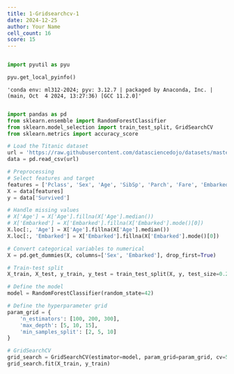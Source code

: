 ```yaml
---
title: 1-Gridsearchcv-1
date: 2024-12-25
author: Your Name
cell_count: 16
score: 15
---
```


```python

```


```python
import pyutil as pyu
```


```python
pyu.get_local_pyinfo()
```




    'conda env: ml312-2024; pyv: 3.12.7 | packaged by Anaconda, Inc. | (main, Oct  4 2024, 13:27:36) [GCC 11.2.0]'




```python

```


```python
import pandas as pd
from sklearn.ensemble import RandomForestClassifier
from sklearn.model_selection import train_test_split, GridSearchCV
from sklearn.metrics import accuracy_score
```


```python
# Load the Titanic dataset
url = 'https://raw.githubusercontent.com/datasciencedojo/datasets/master/titanic.csv'
data = pd.read_csv(url)
```


```python
# Preprocessing
# Select features and target
features = ['Pclass', 'Sex', 'Age', 'SibSp', 'Parch', 'Fare', 'Embarked']
X = data[features]
y = data['Survived']
```


```python
# Handle missing values
# X['Age'] = X['Age'].fillna(X['Age'].median())
# X['Embarked'] = X['Embarked'].fillna(X['Embarked'].mode()[0])
X.loc[:, 'Age'] = X['Age'].fillna(X['Age'].median())
X.loc[:, 'Embarked'] = X['Embarked'].fillna(X['Embarked'].mode()[0])
```


```python
# Convert categorical variables to numerical
X = pd.get_dummies(X, columns=['Sex', 'Embarked'], drop_first=True)
```


```python
# Train-test split
X_train, X_test, y_train, y_test = train_test_split(X, y, test_size=0.2, random_state=42)
```


```python
# Define the model
model = RandomForestClassifier(random_state=42)
```


```python
# Define the hyperparameter grid
param_grid = {
    'n_estimators': [100, 200, 300],
    'max_depth': [5, 10, 15],
    'min_samples_split': [2, 5, 10]
}
```


```python
# GridSearchCV
grid_search = GridSearchCV(estimator=model, param_grid=param_grid, cv=5, scoring='accuracy')
grid_search.fit(X_train, y_train)
```




<style>#sk-container-id-1 {
  /* Definition of color scheme common for light and dark mode */
  --sklearn-color-text: black;
  --sklearn-color-line: gray;
  /* Definition of color scheme for unfitted estimators */
  --sklearn-color-unfitted-level-0: #fff5e6;
  --sklearn-color-unfitted-level-1: #f6e4d2;
  --sklearn-color-unfitted-level-2: #ffe0b3;
  --sklearn-color-unfitted-level-3: chocolate;
  /* Definition of color scheme for fitted estimators */
  --sklearn-color-fitted-level-0: #f0f8ff;
  --sklearn-color-fitted-level-1: #d4ebff;
  --sklearn-color-fitted-level-2: #b3dbfd;
  --sklearn-color-fitted-level-3: cornflowerblue;

  /* Specific color for light theme */
  --sklearn-color-text-on-default-background: var(--sg-text-color, var(--theme-code-foreground, var(--jp-content-font-color1, black)));
  --sklearn-color-background: var(--sg-background-color, var(--theme-background, var(--jp-layout-color0, white)));
  --sklearn-color-border-box: var(--sg-text-color, var(--theme-code-foreground, var(--jp-content-font-color1, black)));
  --sklearn-color-icon: #696969;

  @media (prefers-color-scheme: dark) {
    /* Redefinition of color scheme for dark theme */
    --sklearn-color-text-on-default-background: var(--sg-text-color, var(--theme-code-foreground, var(--jp-content-font-color1, white)));
    --sklearn-color-background: var(--sg-background-color, var(--theme-background, var(--jp-layout-color0, #111)));
    --sklearn-color-border-box: var(--sg-text-color, var(--theme-code-foreground, var(--jp-content-font-color1, white)));
    --sklearn-color-icon: #878787;
  }
}

#sk-container-id-1 {
  color: var(--sklearn-color-text);
}

#sk-container-id-1 pre {
  padding: 0;
}

#sk-container-id-1 input.sk-hidden--visually {
  border: 0;
  clip: rect(1px 1px 1px 1px);
  clip: rect(1px, 1px, 1px, 1px);
  height: 1px;
  margin: -1px;
  overflow: hidden;
  padding: 0;
  position: absolute;
  width: 1px;
}

#sk-container-id-1 div.sk-dashed-wrapped {
  border: 1px dashed var(--sklearn-color-line);
  margin: 0 0.4em 0.5em 0.4em;
  box-sizing: border-box;
  padding-bottom: 0.4em;
  background-color: var(--sklearn-color-background);
}

#sk-container-id-1 div.sk-container {
  /* jupyter's `normalize.less` sets `[hidden] { display: none; }`
     but bootstrap.min.css set `[hidden] { display: none !important; }`
     so we also need the `!important` here to be able to override the
     default hidden behavior on the sphinx rendered scikit-learn.org.
     See: https://github.com/scikit-learn/scikit-learn/issues/21755 */
  display: inline-block !important;
  position: relative;
}

#sk-container-id-1 div.sk-text-repr-fallback {
  display: none;
}

div.sk-parallel-item,
div.sk-serial,
div.sk-item {
  /* draw centered vertical line to link estimators */
  background-image: linear-gradient(var(--sklearn-color-text-on-default-background), var(--sklearn-color-text-on-default-background));
  background-size: 2px 100%;
  background-repeat: no-repeat;
  background-position: center center;
}

/* Parallel-specific style estimator block */

#sk-container-id-1 div.sk-parallel-item::after {
  content: "";
  width: 100%;
  border-bottom: 2px solid var(--sklearn-color-text-on-default-background);
  flex-grow: 1;
}

#sk-container-id-1 div.sk-parallel {
  display: flex;
  align-items: stretch;
  justify-content: center;
  background-color: var(--sklearn-color-background);
  position: relative;
}

#sk-container-id-1 div.sk-parallel-item {
  display: flex;
  flex-direction: column;
}

#sk-container-id-1 div.sk-parallel-item:first-child::after {
  align-self: flex-end;
  width: 50%;
}

#sk-container-id-1 div.sk-parallel-item:last-child::after {
  align-self: flex-start;
  width: 50%;
}

#sk-container-id-1 div.sk-parallel-item:only-child::after {
  width: 0;
}

/* Serial-specific style estimator block */

#sk-container-id-1 div.sk-serial {
  display: flex;
  flex-direction: column;
  align-items: center;
  background-color: var(--sklearn-color-background);
  padding-right: 1em;
  padding-left: 1em;
}


/* Toggleable style: style used for estimator/Pipeline/ColumnTransformer box that is
clickable and can be expanded/collapsed.
- Pipeline and ColumnTransformer use this feature and define the default style
- Estimators will overwrite some part of the style using the `sk-estimator` class
*/

/* Pipeline and ColumnTransformer style (default) */

#sk-container-id-1 div.sk-toggleable {
  /* Default theme specific background. It is overwritten whether we have a
  specific estimator or a Pipeline/ColumnTransformer */
  background-color: var(--sklearn-color-background);
}

/* Toggleable label */
#sk-container-id-1 label.sk-toggleable__label {
  cursor: pointer;
  display: block;
  width: 100%;
  margin-bottom: 0;
  padding: 0.5em;
  box-sizing: border-box;
  text-align: center;
}

#sk-container-id-1 label.sk-toggleable__label-arrow:before {
  /* Arrow on the left of the label */
  content: "▸";
  float: left;
  margin-right: 0.25em;
  color: var(--sklearn-color-icon);
}

#sk-container-id-1 label.sk-toggleable__label-arrow:hover:before {
  color: var(--sklearn-color-text);
}

/* Toggleable content - dropdown */

#sk-container-id-1 div.sk-toggleable__content {
  max-height: 0;
  max-width: 0;
  overflow: hidden;
  text-align: left;
  /* unfitted */
  background-color: var(--sklearn-color-unfitted-level-0);
}

#sk-container-id-1 div.sk-toggleable__content.fitted {
  /* fitted */
  background-color: var(--sklearn-color-fitted-level-0);
}

#sk-container-id-1 div.sk-toggleable__content pre {
  margin: 0.2em;
  border-radius: 0.25em;
  color: var(--sklearn-color-text);
  /* unfitted */
  background-color: var(--sklearn-color-unfitted-level-0);
}

#sk-container-id-1 div.sk-toggleable__content.fitted pre {
  /* unfitted */
  background-color: var(--sklearn-color-fitted-level-0);
}

#sk-container-id-1 input.sk-toggleable__control:checked~div.sk-toggleable__content {
  /* Expand drop-down */
  max-height: 200px;
  max-width: 100%;
  overflow: auto;
}

#sk-container-id-1 input.sk-toggleable__control:checked~label.sk-toggleable__label-arrow:before {
  content: "▾";
}

/* Pipeline/ColumnTransformer-specific style */

#sk-container-id-1 div.sk-label input.sk-toggleable__control:checked~label.sk-toggleable__label {
  color: var(--sklearn-color-text);
  background-color: var(--sklearn-color-unfitted-level-2);
}

#sk-container-id-1 div.sk-label.fitted input.sk-toggleable__control:checked~label.sk-toggleable__label {
  background-color: var(--sklearn-color-fitted-level-2);
}

/* Estimator-specific style */

/* Colorize estimator box */
#sk-container-id-1 div.sk-estimator input.sk-toggleable__control:checked~label.sk-toggleable__label {
  /* unfitted */
  background-color: var(--sklearn-color-unfitted-level-2);
}

#sk-container-id-1 div.sk-estimator.fitted input.sk-toggleable__control:checked~label.sk-toggleable__label {
  /* fitted */
  background-color: var(--sklearn-color-fitted-level-2);
}

#sk-container-id-1 div.sk-label label.sk-toggleable__label,
#sk-container-id-1 div.sk-label label {
  /* The background is the default theme color */
  color: var(--sklearn-color-text-on-default-background);
}

/* On hover, darken the color of the background */
#sk-container-id-1 div.sk-label:hover label.sk-toggleable__label {
  color: var(--sklearn-color-text);
  background-color: var(--sklearn-color-unfitted-level-2);
}

/* Label box, darken color on hover, fitted */
#sk-container-id-1 div.sk-label.fitted:hover label.sk-toggleable__label.fitted {
  color: var(--sklearn-color-text);
  background-color: var(--sklearn-color-fitted-level-2);
}

/* Estimator label */

#sk-container-id-1 div.sk-label label {
  font-family: monospace;
  font-weight: bold;
  display: inline-block;
  line-height: 1.2em;
}

#sk-container-id-1 div.sk-label-container {
  text-align: center;
}

/* Estimator-specific */
#sk-container-id-1 div.sk-estimator {
  font-family: monospace;
  border: 1px dotted var(--sklearn-color-border-box);
  border-radius: 0.25em;
  box-sizing: border-box;
  margin-bottom: 0.5em;
  /* unfitted */
  background-color: var(--sklearn-color-unfitted-level-0);
}

#sk-container-id-1 div.sk-estimator.fitted {
  /* fitted */
  background-color: var(--sklearn-color-fitted-level-0);
}

/* on hover */
#sk-container-id-1 div.sk-estimator:hover {
  /* unfitted */
  background-color: var(--sklearn-color-unfitted-level-2);
}

#sk-container-id-1 div.sk-estimator.fitted:hover {
  /* fitted */
  background-color: var(--sklearn-color-fitted-level-2);
}

/* Specification for estimator info (e.g. "i" and "?") */

/* Common style for "i" and "?" */

.sk-estimator-doc-link,
a:link.sk-estimator-doc-link,
a:visited.sk-estimator-doc-link {
  float: right;
  font-size: smaller;
  line-height: 1em;
  font-family: monospace;
  background-color: var(--sklearn-color-background);
  border-radius: 1em;
  height: 1em;
  width: 1em;
  text-decoration: none !important;
  margin-left: 1ex;
  /* unfitted */
  border: var(--sklearn-color-unfitted-level-1) 1pt solid;
  color: var(--sklearn-color-unfitted-level-1);
}

.sk-estimator-doc-link.fitted,
a:link.sk-estimator-doc-link.fitted,
a:visited.sk-estimator-doc-link.fitted {
  /* fitted */
  border: var(--sklearn-color-fitted-level-1) 1pt solid;
  color: var(--sklearn-color-fitted-level-1);
}

/* On hover */
div.sk-estimator:hover .sk-estimator-doc-link:hover,
.sk-estimator-doc-link:hover,
div.sk-label-container:hover .sk-estimator-doc-link:hover,
.sk-estimator-doc-link:hover {
  /* unfitted */
  background-color: var(--sklearn-color-unfitted-level-3);
  color: var(--sklearn-color-background);
  text-decoration: none;
}

div.sk-estimator.fitted:hover .sk-estimator-doc-link.fitted:hover,
.sk-estimator-doc-link.fitted:hover,
div.sk-label-container:hover .sk-estimator-doc-link.fitted:hover,
.sk-estimator-doc-link.fitted:hover {
  /* fitted */
  background-color: var(--sklearn-color-fitted-level-3);
  color: var(--sklearn-color-background);
  text-decoration: none;
}

/* Span, style for the box shown on hovering the info icon */
.sk-estimator-doc-link span {
  display: none;
  z-index: 9999;
  position: relative;
  font-weight: normal;
  right: .2ex;
  padding: .5ex;
  margin: .5ex;
  width: min-content;
  min-width: 20ex;
  max-width: 50ex;
  color: var(--sklearn-color-text);
  box-shadow: 2pt 2pt 4pt #999;
  /* unfitted */
  background: var(--sklearn-color-unfitted-level-0);
  border: .5pt solid var(--sklearn-color-unfitted-level-3);
}

.sk-estimator-doc-link.fitted span {
  /* fitted */
  background: var(--sklearn-color-fitted-level-0);
  border: var(--sklearn-color-fitted-level-3);
}

.sk-estimator-doc-link:hover span {
  display: block;
}

/* "?"-specific style due to the `<a>` HTML tag */

#sk-container-id-1 a.estimator_doc_link {
  float: right;
  font-size: 1rem;
  line-height: 1em;
  font-family: monospace;
  background-color: var(--sklearn-color-background);
  border-radius: 1rem;
  height: 1rem;
  width: 1rem;
  text-decoration: none;
  /* unfitted */
  color: var(--sklearn-color-unfitted-level-1);
  border: var(--sklearn-color-unfitted-level-1) 1pt solid;
}

#sk-container-id-1 a.estimator_doc_link.fitted {
  /* fitted */
  border: var(--sklearn-color-fitted-level-1) 1pt solid;
  color: var(--sklearn-color-fitted-level-1);
}

/* On hover */
#sk-container-id-1 a.estimator_doc_link:hover {
  /* unfitted */
  background-color: var(--sklearn-color-unfitted-level-3);
  color: var(--sklearn-color-background);
  text-decoration: none;
}

#sk-container-id-1 a.estimator_doc_link.fitted:hover {
  /* fitted */
  background-color: var(--sklearn-color-fitted-level-3);
}
</style><div id="sk-container-id-1" class="sk-top-container"><div class="sk-text-repr-fallback"><pre>GridSearchCV(cv=5, estimator=RandomForestClassifier(random_state=42),
             param_grid={&#x27;max_depth&#x27;: [5, 10, 15],
                         &#x27;min_samples_split&#x27;: [2, 5, 10],
                         &#x27;n_estimators&#x27;: [100, 200, 300]},
             scoring=&#x27;accuracy&#x27;)</pre><b>In a Jupyter environment, please rerun this cell to show the HTML representation or trust the notebook. <br />On GitHub, the HTML representation is unable to render, please try loading this page with nbviewer.org.</b></div><div class="sk-container" hidden><div class="sk-item sk-dashed-wrapped"><div class="sk-label-container"><div class="sk-label fitted sk-toggleable"><input class="sk-toggleable__control sk-hidden--visually" id="sk-estimator-id-1" type="checkbox" ><label for="sk-estimator-id-1" class="sk-toggleable__label fitted sk-toggleable__label-arrow fitted">&nbsp;&nbsp;GridSearchCV<a class="sk-estimator-doc-link fitted" rel="noreferrer" target="_blank" href="https://scikit-learn.org/1.5/modules/generated/sklearn.model_selection.GridSearchCV.html">?<span>Documentation for GridSearchCV</span></a><span class="sk-estimator-doc-link fitted">i<span>Fitted</span></span></label><div class="sk-toggleable__content fitted"><pre>GridSearchCV(cv=5, estimator=RandomForestClassifier(random_state=42),
             param_grid={&#x27;max_depth&#x27;: [5, 10, 15],
                         &#x27;min_samples_split&#x27;: [2, 5, 10],
                         &#x27;n_estimators&#x27;: [100, 200, 300]},
             scoring=&#x27;accuracy&#x27;)</pre></div> </div></div><div class="sk-parallel"><div class="sk-parallel-item"><div class="sk-item"><div class="sk-label-container"><div class="sk-label fitted sk-toggleable"><input class="sk-toggleable__control sk-hidden--visually" id="sk-estimator-id-2" type="checkbox" ><label for="sk-estimator-id-2" class="sk-toggleable__label fitted sk-toggleable__label-arrow fitted">best_estimator_: RandomForestClassifier</label><div class="sk-toggleable__content fitted"><pre>RandomForestClassifier(max_depth=5, random_state=42)</pre></div> </div></div><div class="sk-serial"><div class="sk-item"><div class="sk-estimator fitted sk-toggleable"><input class="sk-toggleable__control sk-hidden--visually" id="sk-estimator-id-3" type="checkbox" ><label for="sk-estimator-id-3" class="sk-toggleable__label fitted sk-toggleable__label-arrow fitted">&nbsp;RandomForestClassifier<a class="sk-estimator-doc-link fitted" rel="noreferrer" target="_blank" href="https://scikit-learn.org/1.5/modules/generated/sklearn.ensemble.RandomForestClassifier.html">?<span>Documentation for RandomForestClassifier</span></a></label><div class="sk-toggleable__content fitted"><pre>RandomForestClassifier(max_depth=5, random_state=42)</pre></div> </div></div></div></div></div></div></div></div></div>




```python
# Print best parameters and score
print("Best Parameters:", grid_search.best_params_)
print("Best Score:", grid_search.best_score_)
```

    Best Parameters: {'max_depth': 5, 'min_samples_split': 2, 'n_estimators': 100}
    Best Score: 0.8356446370530877



```python
# Evaluate on the test set
best_model = grid_search.best_estimator_
y_pred = best_model.predict(X_test)
print("Test Accuracy:", accuracy_score(y_test, y_pred))
```

    Test Accuracy: 0.8156424581005587



```python

```


---
**Score: 15**